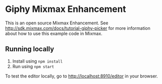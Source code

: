 # Giphy Mixmax Enhancement

This is an open source Mixmax Enhancement. See <http://sdk.mixmax.com/docs/tutorial-giphy-picker> for more information about how to use this example code in Mixmax.

## Running locally

1. Install using `npm install`
2. Run using `npm start`


To test the editor locally, go to <http://localhost:8910/editor> in your browser.
